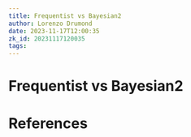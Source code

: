 ```yaml
---
title: Frequentist vs Bayesian2
author: Lorenzo Drumond
date: 2023-11-17T12:00:35
zk_id: 20231117120035
tags: 
---
```



# Frequentist vs Bayesian2

# References
